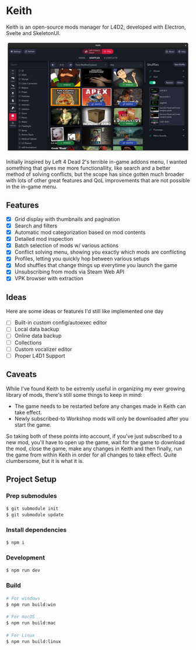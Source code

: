 # Keith

Keith is an open-source mods manager for L4D2, developed with Electron, Svelte and SkeletonUI.

![App](/resources/app.png)

Initially inspired by Left 4 Dead 2's terrible in-game addons menu, I wanted something that gives me more functionallity, like search and a better method of solving conflicts, but the scope has since gotten much broader with lots of other great features and QoL improvements that are not possible in the in-game menu.

## Features

- [x] Grid display with thumbnails and pagination
- [x] Search and filters
- [x] Automatic mod categorization based on mod contents
- [x] Detailed mod inspection
- [x] Batch selection of mods w/ various actions
- [x] Conflict solving menu, showing you exactly which mods are conflicting
- [x] Profiles, letting you quickly hop between various setups
- [x] Mod shuffles that change things up everytime you launch the game
- [x] Unsubscribing from mods via Steam Web API
- [x] VPK browser with extraction 

## Ideas

Here are some ideas or features I'd still like implemented one day

- [ ] Built-in custom config/autoexec editor
- [ ] Local data backup
- [ ] Online data backup
- [ ] Collections
- [ ] Custom vocalizer editor
- [ ] Proper L4D1 Support

## Caveats

While I've found Keith to be extremly useful in organizing my ever growing library of mods, there's still some things to keep in mind:
- The game needs to be restarted before any changes made in Keith can take effect.
- Newly subscribed-to Workshop mods will only be downloaded after you start the game.

So taking both of these points into account, if you've just subscribed to a new mod, you'll have to open up the game, wait for the game to download the mod, close the game, make any changes in Keith and then finally, run the game from within Keith in order for all changes to take effect. Quite clumbersome, but it is what it is.

## Project Setup

### Prep submodules

```bash
$ git submodule init
$ git submodule update
```

### Install dependencies

```bash
$ npm i
```

### Development

```bash
$ npm run dev
```

### Build

```bash
# For windows
$ npm run build:win

# For macOS
$ npm run build:mac

# For Linux
$ npm run build:linux
```

